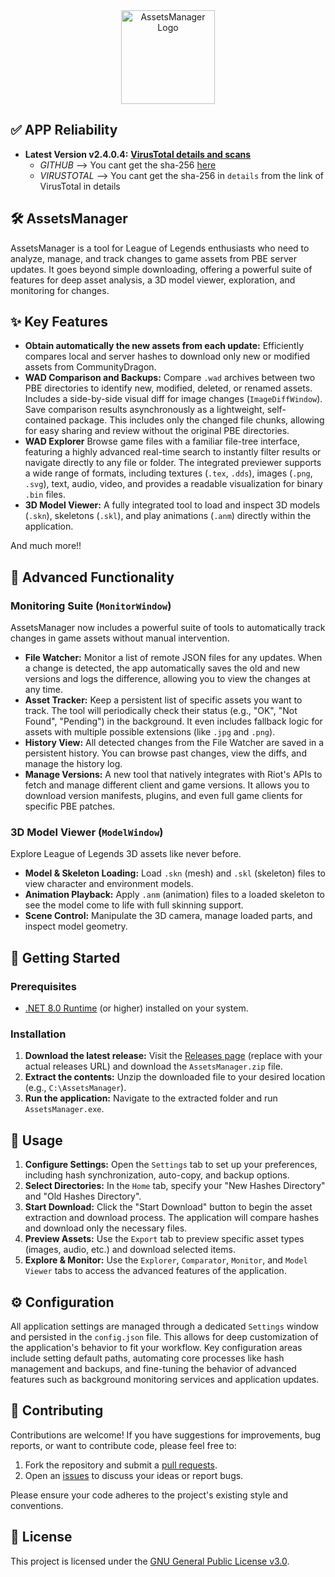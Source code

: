 <div align="center">
  <img src="https://github.com/Neinndall/AssetsManager/blob/main/AssetsManager/Resources/img/full_logo.ico" alt="AssetsManager Logo" width="150">
</div>

## ✅ APP Reliability

*   **Latest Version v2.4.0.4:** **[VirusTotal details and scans](https://www.virustotal.com/gui/file/decf2e289b6af193f54556adfdc3fd738cfe869a07498ea6dc35abc013623607/details)** 
     *   *GITHUB* --> You cant get the sha-256 [here](https://github.com/Neinndall/AssetsManager/releases)
     *   *VIRUSTOTAL* --> You cant get the sha-256 in `details` from the link of VirusTotal in details

## 🛠️ AssetsManager

AssetsManager is a tool for League of Legends enthusiasts who need to analyze, manage, and track changes to game assets from PBE server updates. It goes beyond simple downloading, offering a powerful suite of features for deep asset analysis, a 3D model viewer, exploration, and monitoring for changes.

## ✨ Key Features

*   **Obtain automatically the new assets from each update:** Efficiently compares local and server hashes to download only new or modified assets from CommunityDragon.
*   **WAD Comparison and Backups:** Compare `.wad` archives between two PBE directories to identify new, modified, deleted, or renamed assets. Includes a side-by-side visual diff for image changes (`ImageDiffWindow`). Save comparison results asynchronously as a lightweight, self-contained package. This includes only the changed file chunks, allowing for easy sharing and review without the original PBE directories.
*   **WAD Explorer** Browse game files with a familiar file-tree interface, featuring a highly advanced real-time search to instantly filter results or navigate directly to any file or folder. The integrated previewer supports a wide range of formats, including textures (`.tex`, `.dds`), images (`.png`, `.svg`), text, audio, video, and provides a readable visualization for binary `.bin` files.
*   **3D Model Viewer:** A fully integrated tool to load and inspect 3D models (`.skn`), skeletons (`.skl`), and play animations (`.anm`) directly within the application.

And much more!!

## 🦾 Advanced Functionality

### Monitoring Suite (`MonitorWindow`)

AssetsManager now includes a powerful suite of tools to automatically track changes in game assets without manual intervention.

*   **File Watcher:** Monitor a list of remote JSON files for any updates. When a change is detected, the app automatically saves the old and new versions and logs the difference, allowing you to view the changes at any time.
*   **Asset Tracker:** Keep a persistent list of specific assets you want to track. The tool will periodically check their status (e.g., "OK", "Not Found", "Pending") in the background. It even includes fallback logic for assets with multiple possible extensions (like `.jpg` and `.png`).
*   **History View:** All detected changes from the File Watcher are saved in a persistent history. You can browse past changes, view the diffs, and manage the history log.
*   **Manage Versions:** A new tool that natively integrates with Riot's APIs to fetch and manage different client and game versions. It allows you to download version manifests, plugins, and even full game clients for specific PBE patches.

### 3D Model Viewer (`ModelWindow`)

Explore League of Legends 3D assets like never before.

*   **Model & Skeleton Loading:** Load `.skn` (mesh) and `.skl` (skeleton) files to view character and environment models.
*   **Animation Playback:** Apply `.anm` (animation) files to a loaded skeleton to see the model come to life with full skinning support.
*   **Scene Control:** Manipulate the 3D camera, manage loaded parts, and inspect model geometry.

## 🚀 Getting Started

### Prerequisites

*   [.NET 8.0 Runtime](https://dotnet.microsoft.com/en-us/download/dotnet/thank-you/runtime-desktop-8.0.8-windows-x64-installer) (or higher) installed on your system.

### Installation

1.  **Download the latest release:** Visit the [Releases page](https://github.com/Neinndall/AssetsManager/releases) (replace with your actual releases URL) and download the `AssetsManager.zip` file.
2.  **Extract the contents:** Unzip the downloaded file to your desired location (e.g., `C:\AssetsManager`).
3.  **Run the application:** Navigate to the extracted folder and run `AssetsManager.exe`.

## 📖 Usage

1.  **Configure Settings:** Open the `Settings` tab to set up your preferences, including hash synchronization, auto-copy, and backup options.
2.  **Select Directories:** In the `Home` tab, specify your "New Hashes Directory" and "Old Hashes Directory".
3.  **Start Download:** Click the "Start Download" button to begin the asset extraction and download process. The application will compare hashes and download only the necessary files.
4.  **Preview Assets:** Use the `Export` tab to preview specific asset types (images, audio, etc.) and download selected items.
5.  **Explore & Monitor:** Use the `Explorer`, `Comparator`, `Monitor`, and `Model Viewer` tabs to access the advanced features of the application.

## ⚙️ Configuration

All application settings are managed through a dedicated `Settings` window and persisted in the `config.json` file. This allows for deep customization of the application's behavior to fit your workflow. Key configuration areas include setting default paths, automating core processes like hash management and backups, and fine-tuning the behavior of advanced features such as background monitoring services and application updates.

## 🤝 Contributing

Contributions are welcome! If you have suggestions for improvements, bug reports, or want to contribute code, please feel free to:

1.  Fork the repository and submit a [pull requests](https://github.com/Neinndall/AssetsManager/pulls). 
2.  Open an [issues](https://github.com/Neinndall/AssetsManager/issues) to discuss your ideas or report bugs.

Please ensure your code adheres to the project's existing style and conventions.

## 📄 License

This project is licensed under the [GNU General Public License v3.0](LICENSE).
